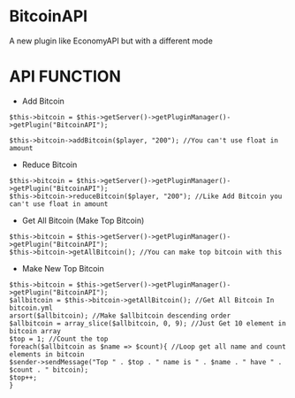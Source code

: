 # BitcoinAPI
A new plugin like EconomyAPI but with a different mode
# API FUNCTION
- Add Bitcoin
```
$this->bitcoin = $this->getServer()->getPluginManager()->getPlugin("BitcoinAPI");

$this->bitcoin->addBitcoin($player, "200"); //You can't use float in amount
```
- Reduce Bitcoin
```
$this->bitcoin = $this->getServer()->getPluginManager()->getPlugin("BitcoinAPI");
$this->bitcoin->reduceBitcoin($player, "200"); //Like Add Bitcoin you can't use float in amount
```
- Get All Bitcoin (Make Top Bitcoin)
```
$this->bitcoin = $this->getServer()->getPluginManager()->getPlugin("BitcoinAPI");
$this->bitcoin->getAllBitcoin(); //You can make top bitcoin with this
```
- Make New Top Bitcoin
```
$this->bitcoin = $this->getServer()->getPluginManager()->getPlugin("BitcoinAPI");
$allbitcoin = $this->bitcoin->getAllBitcoin(); //Get All Bitcoin In bitcoin.yml
arsort($allbitcoin); //Make $allbitcoin descending order
$allbitcoin = array_slice($allbitcoin, 0, 9); //Just Get 10 element in bitcoin array
$top = 1; //Count the top
foreach($allbitcoin as $name => $count){ //Loop get all name and count elements in bitcoin 
$sender->sendMessage("Top " . $top . " name is " . $name . " have " . $count . " bitcoin);
$top++;
}
